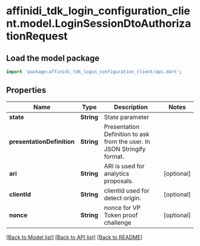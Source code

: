 # affinidi_tdk_login_configuration_client.model.LoginSessionDtoAuthorizationRequest

## Load the model package

```dart
import 'package:affinidi_tdk_login_configuration_client/api.dart';
```

## Properties

| Name                       | Type       | Description                                                             | Notes      |
| -------------------------- | ---------- | ----------------------------------------------------------------------- | ---------- |
| **state**                  | **String** | State parameter                                                         |
| **presentationDefinition** | **String** | Presentation Definition to ask from the user. In JSON Stringify format. |
| **ari**                    | **String** | ARI is used for analytics proposals.                                    | [optional] |
| **clientId**               | **String** | clientId used for detect origin.                                        | [optional] |
| **nonce**                  | **String** | nonce for VP Token proof challenge                                      | [optional] |

[[Back to Model list]](../README.md#documentation-for-models) [[Back to API list]](../README.md#documentation-for-api-endpoints) [[Back to README]](../README.md)
